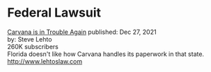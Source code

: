 # Federal Lawsuit
[Carvana is in Trouble Again](https://youtu.be/FsA_P-iDKdQ)
published: Dec 27, 2021  
by: Steve Lehto  
260K subscribers  
Florida doesn't like how Carvana handles its paperwork in that state.  
http://www.lehtoslaw.com
